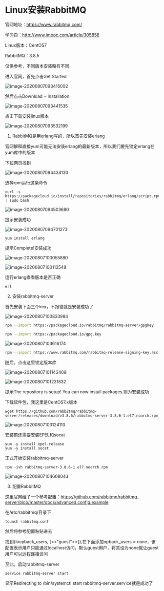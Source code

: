 # Linux安装RabbitMQ

官网地址：https://www.rabbitmq.com/

学习自：http://www.imooc.com/article/305858

Linux版本：CentOS7

RabbitMQ：3.8.5

仅供参考，不同版本安装略有不同

进入官网，首先点击Get Started

![image-20200807093416002](Linux安装RabbitMQ.assets/image-20200807093416002.png)

然后点击Download + Installation

![image-20200807093441535](Linux安装RabbitMQ.assets/image-20200807093441535.png)

点击下载安装linux版本

![image-20200807093532199](Linux安装RabbitMQ.assets/image-20200807093532199.png)

1. RabbitMQ是用erlang写的，所以首先安装erlang

官网解释直接yum可能无法安装erlang的最新版本，所以我们要先锁定erlang在yum库中的版本

下拉网页找到

![image-20200807094434130](Linux安装RabbitMQ.assets/image-20200807094434130.png)

选择rpm运行这条命令

```
curl -s https://packagecloud.io/install/repositories/rabbitmq/erlang/script.rpm.sh | sudo bash
```

![image-20200807094503680](Linux安装RabbitMQ.assets/image-20200807094503680.png)

提示安装成功

![image-20200807094701273](Linux安装RabbitMQ.assets/image-20200807094701273.png)

```
yum install erlang
```

提示Complete!安装成功

![image-20200807100055880](Linux安装RabbitMQ.assets/image-20200807100055880.png)

![image-20200807100113548](Linux安装RabbitMQ.assets/image-20200807100113548.png)

运行erlang查看版本是否正确

```
erl
```

2. 安装rabbitmq-server

首先安装下面三个key，不报错就是安装成功了

![image-20200807100833984](Linux安装RabbitMQ.assets/image-20200807100833984.png)

```bash
rpm --import https://packagecloud.io/rabbitmq/rabbitmq-server/gpgkey

rpm --import https://packagecloud.io/gpg.key
```

![image-20200807103616174](Linux安装RabbitMQ.assets/image-20200807103616174.png)

```bash
rpm --import https://www.rabbitmq.com/rabbitmq-release-signing-key.asc
```



随后，点击这里锁定版本库

![image-20200807101143409](Linux安装RabbitMQ.assets/image-20200807101143409.png)

![image-20200807101231832](Linux安装RabbitMQ.assets/image-20200807101231832.png)

提示The repository is setup! You can now install packages.则为安装成功

下载软件包，我这里是CentOS7.x版本

```
wget https://github.com/rabbitmq/rabbitmq-server/releases/download/v3.8.6/rabbitmq-server-3.8.6-1.el7.noarch.rpm
```

![image-20200807103124110](Linux安装RabbitMQ.assets/image-20200807103124110.png)

安装前还需要安装EPEL和socat

```
yum -y install epel-release
yum -y install socat
```

正式开始安装rabbitmq-server

```
rpm -ivh rabbitmq-server-3.8.6-1.el7.noarch.rpm
```

![image-20200807104608043](Linux安装RabbitMQ.assets/image-20200807104608043.png)

3. 配置RabbitMQ

这里官网给了一个参考配置：https://github.com/rabbitmq/rabbitmq-server/blob/master/docs/advanced.config.example

在/etc/rabbitmq/目录下

```
tounch rabbitmq.conf
```

然后将参考配置粘贴进去

找到{loopback_users, [<<"guest">>]},在下面添加opback_users = none，该配置表示用户只能通过localhost访问，默认guest用户，将其设为none就让guest用户可以远程连接访问

至此，启动rabbitmq-server

```
service rabbitmq-server start
```

显示Redirecting to /bin/systemctl start rabbitmq-server.service就是成功了